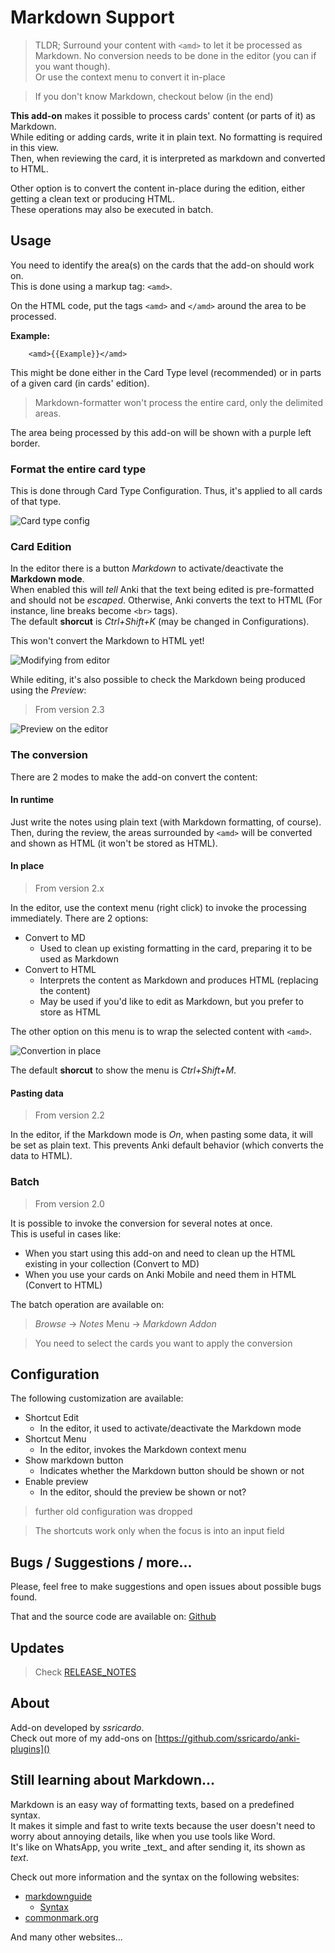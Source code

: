 # Markdown Support

> TLDR; Surround your content with `<amd>` to let it be processed as Markdown. No conversion needs to be done in the editor (you can if you want though).  
> Or use the context menu to convert it in-place

> If you don't know Markdown, checkout below (in the end)

**This add-on** makes it possible to process cards' content (or parts of it) as Markdown.  
While editing or adding cards, write it in plain text. No formatting is required in this view.  
Then, when reviewing the card, it is interpreted as markdown and converted to HTML.

Other option is to convert the content in-place during the edition, either getting a clean text or producing HTML.  
These operations may also be executed in batch.  

## Usage

You need to identify the area(s) on the cards that the add-on should work on.  
This is done using a markup tag: `<amd>`.  

On the HTML code, put the tags `<amd>` and `</amd>` around the area to be processed.  

**Example:**  

        <amd>{{Example}}</amd>

This might be done either in the Card Type level (recommended) or in parts of a given card (in cards' edition).  

> Markdown-formatter won't process the entire card, only the delimited areas.  

The area being processed by this add-on will be shown with a purple left border.  

### Format the entire card type

This is done through Card Type Configuration. Thus, it's applied to all cards of that type.  

![Card type config](doc/md-tags-cards.png)

### Card Edition

In the editor there is a button *Markdown* to activate/deactivate the **Markdown mode**.  
When enabled this will *tell* Anki that the text being edited is pre-formatted and should not be *escaped*. Otherwise, Anki converts the text to HTML (For instance, line breaks become `<br>` tags).  
The default **shorcut** is *Ctrl+Shift+K* (may be changed in Configurations).  

This won't convert the Markdown to HTML yet!

![Modifying from editor](doc/markdown-mode.gif)

While editing, it's also possible to check the Markdown being produced using the *Preview*:  

> From version 2.3

![Preview on the editor](doc/markdown-preview.gif)

### The conversion

There are 2 modes to make the add-on convert the content:

#### In runtime

Just write the notes using plain text (with Markdown formatting, of course).  
Then, during the review, the areas surrounded by `<amd>` will be converted and shown as HTML (it won't be stored as HTML).  

#### In place

> From version 2.x

In the editor, use the context menu (right click) to invoke the processing immediately.  There are 2 options:

* Convert to MD
  * Used to clean up existing formatting in the card, preparing it to be used as Markdown
* Convert to HTML
  * Interprets the content as Markdown and produces HTML (replacing the content)
  * May be used if you'd like to edit as Markdown, but you prefer to store as HTML

The other option on this menu is to wrap the selected content with `<amd>`.  

![Convertion in place](doc/manual-conversion.gif)

The default **shorcut** to show the menu is *Ctrl+Shift+M*.  

#### Pasting data

> From version 2.2

In the editor, if the Markdown mode is *On*, when pasting some data, it will be set as plain text. This prevents Anki default behavior (which converts the data to HTML).

### Batch

> From version 2.0

It is possible to invoke the conversion for several notes at once.  
This is useful in cases like: 

* When you start using this add-on and need to clean up the HTML existing in your collection (Convert to MD)
* When you use your cards on Anki Mobile and need them in HTML (Convert to HTML)

The batch operation are available on:  

> *Browse* -> *Notes* Menu -> *Markdown Addon*

> You need to select the cards you want to apply the conversion

## Configuration

The following customization are available:  

* Shortcut Edit
    * In the editor, it used to activate/deactivate the Markdown mode
* Shortcut Menu
    * In the editor, invokes the Markdown context menu
* Show markdown button
    * Indicates whether the Markdown button should be shown or not
* Enable preview
    * In the editor, should the preview be shown or not?

> further old configuration was dropped

> The shortcuts work only when the focus is into an input field

## Bugs / Suggestions / more...

Please, feel free to make suggestions and open issues about possible bugs found.  

That and the source code are available on: [Github](https://github.com/ssricardo/anki-plugins/tree/master/anki-markdown)

## Updates

> Check [RELEASE_NOTES]()

## About

Add-on developed by *ssricardo*.  
Check out more of my add-ons on [https://github.com/ssricardo/anki-plugins]()

## Still learning about Markdown...

Markdown is an easy way of formatting texts, based on a predefined syntax.  
It makes it simple and fast to write texts because the user doesn't need to worry about annoying details, like when you use tools like Word.  
It's like on WhatsApp, you write \_text_ and after sending it, its shown as _text_.  

Check out more information and the syntax on the following websites:  

* [markdownguide](https://www.markdownguide.org/)
    * [Syntax](https://www.markdownguide.org/basic-syntax/)
* [commonmark.org](https://commonmark.org/help/)

And many other websites...